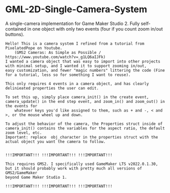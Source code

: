 # GML-2D-Single-Camera-System
A single-camera implementation for Game Maker Studio 2. Fully self-contained in one object with only two events (four if you count zoom in/out buttons). 



	Hello! This is a camera system I refined from a tutorial from PixelatedPope on Youtube. 
		(GMS2 Cameras: As Simple as Possible / https://www.youtube.com/watch?v=_g1LQ6aIJFk)  
	I wanted a camera object that was easy to import into other projects with minimal setup, and I wanted it to support zooming in/out,
	easy customization, and fewer "magic numbers" littering the code (Fine for a tutorial, less so for something I want to reuse).
	
	This only requires 4 events in a camera object, and has clearly delinieated properties the user can edit. 
	
	To set this up, simply place camera_init() in the create event, camera_update() in the end step event, and zoom_in() and zoom_out() in the events for 
		whatever keys you'd like assigned to them, such as + and -, < and >, or the mouse wheel up and down. 
	
	To adjust the behavior of the camera, the Properties struct inside of camera_init() contains the variables for the aspect ratio, the default zoom level, etc. 
	Important: replace  obj_character in the properties struct with the actual object you want the camera to follow. 
	
	
	!!!IMPORTANT!!! !!!IMPORTANT!!! !!!IMPORTANT!!!
	
	This requires GMS2. I specifically used GameMaker LTS v2022.0.1.30, but it should probably work with pretty much all versions of GMS2/GameMaker
	beyond Game Maker Studio 1. 
	
	!!!IMPORTANT!!! !!!IMPORTANT!!! !!!IMPORTANT!!!
